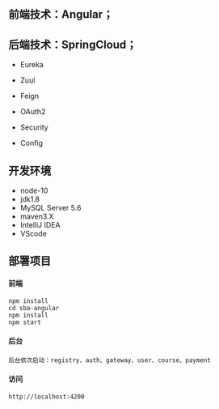 

## 前端技术：Angular；
## 后端技术：SpringCloud；
- Eureka  
- Zuul  

- Feign  
 
- OAuth2  
  
- Security  

- Config  


## 开发环境
- node-10
- jdk1.8
- MySQL Server 5.6
- maven3.X
- IntelliJ IDEA 
- VScode

## 部署项目
#### 前端   
```
npm install
cd sba-angular
npm install
npm start
```
#### 后台
```
后台依次启动：registry、auth、gateway、user、course、payment  
```
#### 访问
```
http://localhost:4200 
```

